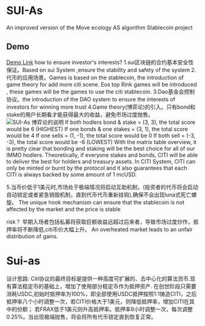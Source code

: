 # SUI-As
An improved version of the Move ecology AS algorithm Stablecoin project
## Demo

[Demo Link](http://23.254.167.135:6001/)
how to ensure investor's interests?
1.sui区块链的合约基本安全性保证。Based on sui System ,ensure the stability and safety of the system
2.代币的应用场景。Games is based on the stablecoin, the introduction of game theory for add more citi scene.
Eos top Rink games will be introduced , these games will be the games to use the citi stablecoin.
3.Dao基金会控制协议。the introduction of the DAO system to ensure the interests of investors for winning more trust
4.Game theory(博弈论)的引入。只有bond和stake的用户长期看才能获得最大的收益，避免市场过度抛售。
![SUI-As 博弈论的说明](https://p.ipic.vip/vnnf5f.png)
If both hodlers bond & stake = (3, 3), the total score would be 6 (HIGHEST)
If one bonds & one stakes = (3, 1), the total score would be 4
If one sells = (1, -1), the total score would be 0
If both sell = (-3, -3), the total score would be -6 (LOWEST)
With the matrix table overview, it is pretty clear that bonding and staking will be the best choice for all of our IMMO hodlers. 
Theoretically, if everyone stakes and bonds, CITI will be able to deliver the best for holders and treasury assets.
In CITI System, CITI can only be minted or burnt by the protocol and it also guarantees that each CITI is always backed by some amount of 1 mcUSD.

5.当币价低于1美元时,市场处于极端情况将启动互助机制，(投资者的代币将会启动自动锁定或者紧急销毁机制，直到代币代币重新挂钩),确保不会出现luna式死亡螺旋。
The unique hook mechanism can ensure that the stablecoin is not affected by the market and the price is stable

risk？
早期入场者包括私募将获取巨额收益远超过后来者，导致市场过度炒作，抵押率将不断降低,citi币价大幅上升。
An overheated market leads to an unfair distribution of gains.


# Sui-as 
设计思路:
Citi协议的最终目标是提供一种高度可扩展的、去中心化的算法货币.现有算法稳定币的基础上，增加了使用部分稳定币作为抵押资产.
在创世阶段只需要消耗USDC,初始时抵押率为100%，即全部使用USDC抵押按照1:1铸造CITI，之后抵押率八个小时调整一次，若CITI价格大于1美元，则降低抵押率，增加CITI在其中的份额；
若FRAX低于1美元则升高抵押率。抵押率8小时调整一次，每次调整0.25%。当出现极端抛售，将会将所有代币锁定直到恢复正常。
